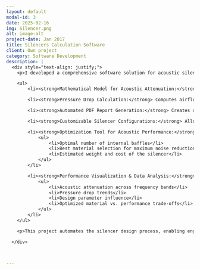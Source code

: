 ```yaml
---
layout: default
modal-id: 3
date: 2025-02-16
img: Silencer.png
alt: image-alt
project-date: Jan 2017
title: Silencers Calculation Software 
client: Own project
category: Software Development
description: |
  <div style="text-align: justify;">
    <p>I developed a comprehensive software solution for acoustic silencer modeling, optimization, and automated report generation. This tool integrates advanced mathematical modeling with industrial design parameters to optimize noise attenuation, pressure drop, and cost estimation.</p>

    <ul>
        <li><strong>Mathematical Model for Acoustic Attenuation:</strong> Predicts noise reduction across multiple frequency bands based on silencer geometry and airflow characteristics.</li>

        <li><strong>Pressure Drop Calculation:</strong> Computes airflow resistance through the silencer, ensuring optimized design without excessive energy loss.</li>

        <li><strong>Automated PDF Report Generation:</strong> Creates detailed reports with silencer specifications, performance metrics, and graphical representations of acoustic attenuation.</li>

        <li><strong>Customizable Silencer Configurations:</strong> Allows selection of different baffle membranes and geometric parameters to tailor performance to specific industrial needs.</li>

        <li><strong>Optimization Tool for Acoustic Performance:</strong> Implements an intelligent optimization algorithm that automatically determines the best silencer configuration based on input parameters such as height, depth, and length. The tool calculates:
            <ul>
                <li>Optimal number of internal baffles</li>
                <li>Best material selection for maximum noise reduction</li>
                <li>Estimated weight and cost of the silencer</li>
            </ul>
        </li>

        <li><strong>Performance Visualization & Data Analysis:</strong> Generates graphical representations, including:
            <ul>
                <li>Acoustic attenuation across frequency bands</li>
                <li>Pressure drop trends</li>
                <li>Design parameter influence</li>
                <li>Optimized material vs. performance trade-offs</li>
            </ul>
        </li>
    </ul>

    <p>This project automates the silencer design process, enabling engineers to optimize noise control solutions efficiently. By integrating precise mathematical models with an intelligent optimization engine and an intuitive reporting system, the tool streamlines industrial acoustic analysis and enhances decision-making.</p>

  </div>



---
```

